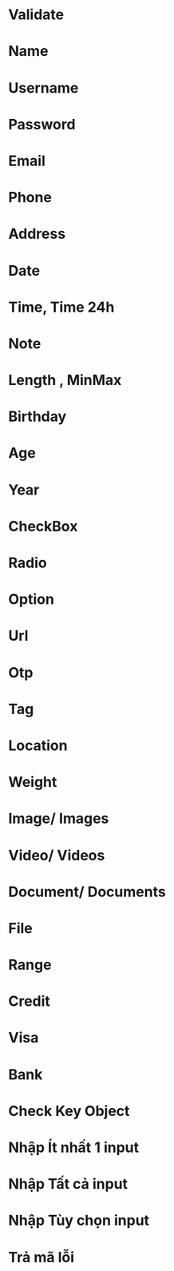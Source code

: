 # Validate
# Name
# Username
# Password
# Email
# Phone
# Address
# Date
# Time, Time 24h
# Note
# Length , MinMax
# Birthday
# Age
# Year 
# CheckBox
# Radio
# Option
# Url
# Otp
# Tag
# Location
# Weight
# Image/ Images
# Video/ Videos
# Document/ Documents
# File
# Range
# Credit
# Visa
# Bank
# Check Key Object
# Nhập Ít nhất 1 input
# Nhập Tất cả input
# Nhập Tùy chọn input
# Trả mã lỗi